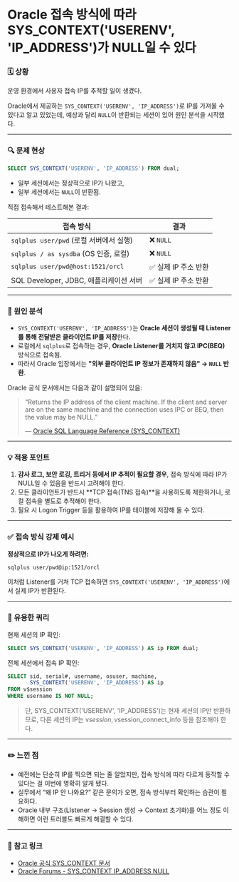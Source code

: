 # Oracle 접속 방식에 따라 SYS_CONTEXT('USERENV', 'IP_ADDRESS')가 NULL일 수 있다

### 🗓️ 상황

운영 환경에서 사용자 접속 IP를 추적할 일이 생겼다.

Oracle에서 제공하는 `SYS_CONTEXT('USERENV', 'IP_ADDRESS')`로 IP를 가져올 수 있다고 알고 있었는데, 예상과 달리 `NULL`이 반환되는 세션이 있어 원인 분석을 시작했다.

------

### 🔍 문제 현상

```sql
SELECT SYS_CONTEXT('USERENV', 'IP_ADDRESS') FROM dual;
```

- 일부 세션에서는 정상적으로 IP가 나왔고,
- 일부 세션에서는 `NULL`이 반환됨.

직접 접속해서 테스트해본 결과:

| 접속 방식                               | 결과                |
| --------------------------------------- | ------------------- |
| `sqlplus user/pwd` (로컬 서버에서 실행) | ❌ `NULL`            |
| `sqlplus / as sysdba` (OS 인증, 로컬)   | ❌ `NULL`            |
| `sqlplus user/pwd@host:1521/orcl`       | ✅ 실제 IP 주소 반환 |
| SQL Developer, JDBC, 애플리케이션 서버  | ✅ 실제 IP 주소 반환 |

------

### 🎯 원인 분석

- `SYS_CONTEXT('USERENV', 'IP_ADDRESS')`는 **Oracle 세션이 생성될 때 Listener를 통해 전달받은 클라이언트 IP를 저장**한다.
- 로컬에서 `sqlplus`로 접속하는 경우, **Oracle Listener를 거치지 않고 IPC(BEQ)** 방식으로 접속됨.
- 따라서 Oracle 입장에서는 **"외부 클라이언트 IP 정보가 존재하지 않음" → `NULL` 반환**.

Oracle 공식 문서에서는 다음과 같이 설명되어 있음:

> “Returns the IP address of the client machine. If the client and server are on the same machine and the connection uses IPC or BEQ, then the value may be NULL.”
>
> — [Oracle SQL Language Reference (SYS_CONTEXT)](https://docs.oracle.com/en/database/oracle/oracle-database/19/sqlrf/SYS_CONTEXT.html)

------

### 💡 적용 포인트

1. **감사 로그, 보안 로깅, 트리거 등에서 IP 추적이 필요할 경우**, 접속 방식에 따라 IP가 NULL일 수 있음을 반드시 고려해야 한다.
2. 모든 클라이언트가 반드시 **TCP 접속(TNS 접속)**을 사용하도록 제한하거나, 로컬 접속을 별도로 추적해야 한다.
3. 필요 시 Logon Trigger 등을 활용하여 IP를 테이블에 저장해 둘 수 있다.

------

### ✅ 접속 방식 강제 예시

**정상적으로 IP가 나오게 하려면:**

```bash
sqlplus user/pwd@ip:1521/orcl
```

이처럼 Listener를 거쳐 TCP 접속하면 `SYS_CONTEXT('USERENV', 'IP_ADDRESS')`에서 실제 IP가 반환된다.

------

### 🧪 유용한 쿼리

현재 세션의 IP 확인:

```sql
SELECT SYS_CONTEXT('USERENV', 'IP_ADDRESS') AS ip FROM dual;
```

전체 세션에서 접속 IP 확인:

```sql
SELECT sid, serial#, username, osuser, machine,
       SYS_CONTEXT('USERENV', 'IP_ADDRESS') AS ip
FROM v$session
WHERE username IS NOT NULL;
```

> 단, SYS_CONTEXT('USERENV', 'IP_ADDRESS')는 현재 세션의 IP만 반환하므로, 다른 세션의 IP는 v$session, v$session_connect_info 등을 참조해야 한다.

------

### ✏️ 느낀 점

- 예전에는 단순히 IP를 찍으면 되는 줄 알았지만, 접속 방식에 따라 다르게 동작할 수 있다는 걸 이번에 명확히 알게 됐다.
- 실무에서 “왜 IP 안 나와요?” 같은 문의가 오면, 접속 방식부터 확인하는 습관이 필요하다.
- Oracle 내부 구조(LIstener → Session 생성 → Context 초기화)를 어느 정도 이해하면 이런 트러블도 빠르게 해결할 수 있다.

------

### 📌 참고 링크

- [Oracle 공식 SYS_CONTEXT 문서](https://docs.oracle.com/en/database/oracle/oracle-database/19/sqlrf/SYS_CONTEXT.html)
- [Oracle Forums - SYS_CONTEXT IP_ADDRESS NULL](https://forums.oracle.com/ords/apexds/post/sys-context-userenv-ip-address-and-sys-context-userenv-os-u-0834)
